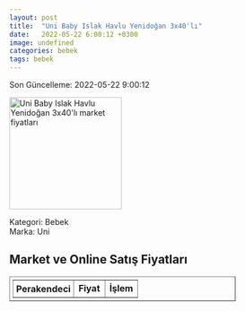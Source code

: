 ```yaml
---
layout: post
title:  "Uni Baby Islak Havlu Yenidoğan 3x40'lı"
date:   2022-05-22 6:00:12 +0300
image: undefined
categories: bebek
tags: bebek
---
```


Son Güncelleme: 2022-05-22 9:00:12

<img src="undefined" width="200" alt="Uni Baby Islak Havlu Yenidoğan 3x40'lı market fiyatları" />

Kategori: Bebek
<br />
Marka: Uni

<h2>Market ve Online Satış Fiyatları</h2>

<table border="1" style="padding: 5px;width:80%;">
  <tr>
    <td style="padding: 5px;"><strong>Perakendeci</strong></td>
    <td><strong>Fiyat</strong></td>
    <td><strong>İşlem</strong></td>
  </tr>
  
</table>
